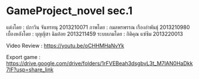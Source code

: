 # GameProject_novel  sec.1
แต่งโดย : ปภาวิน จันทรทนุ 2013210071
ภาพโดย : กมลพรพรรณ เรืองอำพันธุ์ 2013210980
เบื้องหลังโดย : บุญญิสา ฉิมอ้อย 2013211459 
ระบบเกมโดย : กิติคุณ แซ่ซิม 2013220013

Video Review :  https://youtu.be/oCHHMHaNvYk

Export game  : https://drive.google.com/drive/folders/1rFVEBeah3dsgbvL3t_M7lAN0HaDkk7IF?usp=share_link
